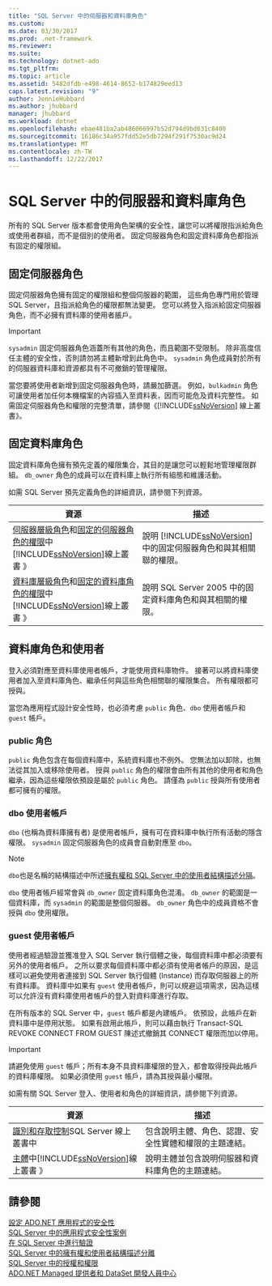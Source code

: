 ```yaml
---
title: "SQL Server 中的伺服器和資料庫角色"
ms.custom: 
ms.date: 03/30/2017
ms.prod: .net-framework
ms.reviewer: 
ms.suite: 
ms.technology: dotnet-ado
ms.tgt_pltfrm: 
ms.topic: article
ms.assetid: 5482dfdb-e498-4614-8652-b174829eed13
caps.latest.revision: "9"
author: JennieHubbard
ms.author: jhubbard
manager: jhubbard
ms.workload: dotnet
ms.openlocfilehash: ebae481ba2ab486066997b52d794d9bd631c8400
ms.sourcegitcommit: 16186c34a957fdd52e5db7294f291f7530ac9d24
ms.translationtype: MT
ms.contentlocale: zh-TW
ms.lasthandoff: 12/22/2017
---
```

# <a name="server-and-database-roles-in-sql-server"></a>SQL Server 中的伺服器和資料庫角色
所有的 SQL Server 版本都會使用角色架構的安全性，讓您可以將權限指派給角色或使用者群組，而不是個別的使用者。 固定伺服器角色和固定資料庫角色都指派有固定的權限組。  
  
## <a name="fixed-server-roles"></a>固定伺服器角色  
 固定伺服器角色擁有固定的權限組和整個伺服器的範圍， 這些角色專門用於管理 SQL Server，且指派給角色的權限都無法變更。 您可以將登入指派給固定伺服器角色，而不必擁有資料庫的使用者脹戶。  
  
> [!IMPORTANT]
>  `sysadmin` 固定伺服器角色涵蓋所有其他的角色，而且範圍不受限制。 除非高度信任主體的安全性，否則請勿將主體新增到此角色中。 `sysadmin` 角色成員對於所有的伺服器資料庫和資源都具有不可撤銷的管理權限。  
  
 當您要將使用者新增到固定伺服器角色時，請嚴加篩選。 例如，`bulkadmin` 角色可讓使用者加任何本機檔案的內容插入至資料表，因而可能危及資料完整性。 如需固定伺服器角色和權限的完整清單，請參閱《[!INCLUDE[ssNoVersion](../../../../../includes/ssnoversion-md.md)] 線上叢書》。  
  
## <a name="fixed-database-roles"></a>固定資料庫角色  
 固定資料庫角色擁有預先定義的權限集合，其目的是讓您可以輕鬆地管理權限群組。 `db_owner` 角色的成員可以在資料庫上執行所有組態和維護活動。  
  
 如需 SQL Server 預先定義角色的詳細資訊，請參閱下列資源。  
  
|資源|描述|  
|--------------|-----------------|  
|[伺服器層級角色](http://msdn.microsoft.com/library/ms188659.aspx)和[固定的伺服器角色的權限](http://msdn.microsoft.com/library/ms175892.aspx)中[!INCLUDE[ssNoVersion](../../../../../includes/ssnoversion-md.md)]線上叢書 》|說明 [!INCLUDE[ssNoVersion](../../../../../includes/ssnoversion-md.md)] 中的固定伺服器角色和與其相關聯的權限。|  
|[資料庫層級角色](http://msdn.microsoft.com/library/ms189121.aspx)和[固定的資料庫角色的權限](http://msdn.microsoft.com/library/ms189612.aspx)中[!INCLUDE[ssNoVersion](../../../../../includes/ssnoversion-md.md)]線上叢書 》|說明 SQL Server 2005 中的固定資料庫角色和與其相關的權限。|  
  
## <a name="database-roles-and-users"></a>資料庫角色和使用者  
 登入必須對應至資料庫使用者帳戶，才能使用資料庫物件。 接著可以將資料庫使用者加入至資料庫角色、繼承任何與這些角色相關聯的權限集合。 所有權限都可授與。  
  
 當您為應用程式設計安全性時，也必須考慮 `public` 角色、`dbo` 使用者帳戶和 `guest` 帳戶。  
  
### <a name="the-public-role"></a>public 角色  
 `public` 角色包含在每個資料庫中，系統資料庫也不例外。 您無法加以卸除，也無法從其加入或移除使用者。 授與 `public` 角色的權限會由所有其他的使用者和角色繼承，因為這些權限依預設是屬於 `public` 角色。 請僅為 `public` 授與所有使用者都可擁有的權限。  
  
### <a name="the-dbo-user-account"></a>dbo 使用者帳戶  
 `dbo` (也稱為資料庫擁有者) 是使用者帳戶，擁有可在資料庫中執行所有活動的隱含權限。 `sysadmin` 固定伺服器角色的成員會自動對應至 `dbo`。  
  
> [!NOTE]
>  `dbo`也是名稱的結構描述中所述[擁有權和 SQL Server 中的使用者結構描述分隔](../../../../../docs/framework/data/adonet/sql/ownership-and-user-schema-separation-in-sql-server.md)。  
  
 `dbo` 使用者帳戶經常會與 `db_owner` 固定資料庫角色混淆。 `db_owner` 的範圍是一個資料庫，而 `sysadmin` 的範圍是整個伺服器。 `db_owner` 角色中的成員資格不會授與 `dbo` 使用權限。  
  
### <a name="the-guest-user-account"></a>guest 使用者帳戶  
 使用者經過驗證並獲准登入 SQL Server 執行個體之後，每個資料庫中都必須要有另外的使用者帳戶。 之所以要求每個資料庫中都必須有使用者帳戶的原因，是這樣可以避免使用者連接到 SQL Server 執行個體 (Instance) 而存取伺服器上的所有資料庫。 資料庫中如果有 `guest` 使用者帳戶，則可以規避這項需求，因為這樣可以允許沒有資料庫使用者帳戶的登入對資料庫進行存取。  
  
 在所有版本的 SQL Server 中，`guest` 帳戶都是內建帳戶。 依預設，此帳戶在新資料庫中是停用狀態。 如果有啟用此帳戶，則可以藉由執行 Transact-SQL REVOKE CONNECT FROM GUEST 陳述式撤銷其 CONNECT 權限而加以停用。  
  
> [!IMPORTANT]
>  請避免使用 `guest` 帳戶；所有本身不具資料庫權限的登入，都會取得授與此帳戶的資料庫權限。 如果必須使用 `guest` 帳戶，請為其授與最小權限。  
  
 如需有關 SQL Server 登入、使用者和角色的詳細資訊，請參閱下列資源。  
  
|資源|描述|  
|--------------|-----------------|  
|[識別和存取控制](http://msdn.microsoft.com/library/bb510418.aspx)SQL Server 線上叢書中|包含說明主體、角色、認證、安全性實體和權限的主題連結。|  
|[主體](http://msdn.microsoft.com/library/ms181127.aspx)中[!INCLUDE[ssNoVersion](../../../../../includes/ssnoversion-md.md)]線上叢書 》|說明主體並包含說明伺服器和資料庫角色的主題連結。|  
  
## <a name="see-also"></a>請參閱  
 [設定 ADO.NET 應用程式的安全性](../../../../../docs/framework/data/adonet/securing-ado-net-applications.md)  
 [SQL Server 中的應用程式安全性案例](../../../../../docs/framework/data/adonet/sql/application-security-scenarios-in-sql-server.md)  
 [在 SQL Server 中進行驗證](../../../../../docs/framework/data/adonet/sql/authentication-in-sql-server.md)  
 [SQL Server 中的擁有權和使用者結構描述分離](../../../../../docs/framework/data/adonet/sql/ownership-and-user-schema-separation-in-sql-server.md)  
 [SQL Server 中的授權和權限](../../../../../docs/framework/data/adonet/sql/authorization-and-permissions-in-sql-server.md)  
 [ADO.NET Managed 提供者和 DataSet 開發人員中心](http://go.microsoft.com/fwlink/?LinkId=217917)
